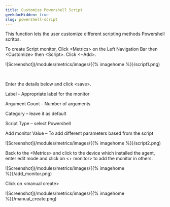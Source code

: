 ```yaml
---
title: Customize Powershell Script
geekdocHidden: true
slug: powershell-script
---
```


This function lets the user customize different scripting methods Powershell scritps.

To create Script monitor, Click \<Metrics> on the Left Navigation Bar then \<Customize> then \<Script>. Click <+Add>.

![Screenshot](/modules/metrics/images/{{% imagehome %}}/script1.png)

&nbsp;

Enter the details below and click \<save>.

Label - Appropriate label for the monitor 

Argument Count – Number of arguments

Category – leave it as default

Script Type – select Powershell 

Add monitor Value – To add different parameters based from the script

![Screenshot](/modules/metrics/images/{{% imagehome %}}/script2.png)

Back to the \<Metrics> and click to the device which installed the agent, enter edit mode and click on \<+ monitor> to add the monitor in others.

![Screenshot](/modules/metrics/images/{{% imagehome %}}/add_monitor.png)

Click on \<manual create> 

![Screenshot](/modules/metrics/images/{{% imagehome %}}/manual_create.png)
